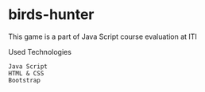 # birds-hunter
This game is a part of Java Script course evaluation at ITI

Used Technologies

    Java Script
    HTML & CSS
    Bootstrap
